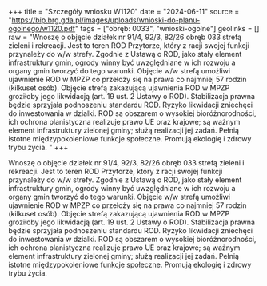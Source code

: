 +++
title = "Szczegóły wniosku W1120"
date = "2024-06-11"
source = "https://bip.brg.gda.pl/images/uploads/wnioski-do-planu-ogolnego/w1120.pdf"
tags = ["obręb: 0033", "wnioski-ogolne"]
geolinks = []
raw = "Wnoszę o objęcie działek nr 91/4, 92/3, 82/26 obręb 033 strefą zieleni i rekreacji. Jest to teren ROD Przytorze, który z racji swojej funkcji przynależy do w/w strefy. Zgodnie z Ustawą o ROD, jako stały element infrastruktury gmin, ogrody winny być uwzględniane w ich rozwoju a organy gmin tworzyć do tego warunki. Objęcie w/w strefą umożliwi ujawnienie ROD w MPZP co przełoży się na prawa co najmniej 57 rodzin (kilkuset osób). Objęcie strefą zakazującą ujawnienia ROD w MPZP groziłoby jego likwidacją (art. 19 ust. 2 Ustawy o ROD). Stabilizacja prawna będzie sprzyjała podnoszeniu standardu ROD. Ryzyko likwidacji zniechęci do inwestowania w dzialki.  ROD są obszarem o wysokiej bioróżnorodności, ich ochrona planistyczna realizuje prawo UE oraz krajowe; są ważnym element infrastruktury zielonej gminy; służą realizacji jej zadań. Pełnią istotne międzypokoleniowe funkcje społeczne. Promują ekologię i zdrowy trybu życia. "
+++

Wnoszę o objęcie działek nr 91/4, 92/3, 82/26 obręb 033 strefą zieleni i rekreacji.
Jest to teren ROD Przytorze, który z racji swojej funkcji przynależy do w/w strefy. Zgodnie z Ustawą o
ROD, jako stały element infrastruktury gmin, ogrody winny być uwzględniane w ich rozwoju a organy
gmin tworzyć do tego warunki. Objęcie w/w strefą umożliwi ujawnienie ROD w MPZP co przełoży się na
prawa co najmniej 57 rodzin (kilkuset osób). Objęcie strefą zakazującą ujawnienia ROD w MPZP
groziłoby jego likwidacją (art. 19 ust. 2 Ustawy o ROD). Stabilizacja prawna będzie sprzyjała podnoszeniu
standardu ROD. Ryzyko likwidacji zniechęci do inwestowania w dzialki. 
ROD są obszarem o wysokiej bioróżnorodności, ich ochrona planistyczna realizuje prawo UE oraz
krajowe; są ważnym element infrastruktury zielonej gminy; służą realizacji jej zadań. Pełnią istotne
międzypokoleniowe funkcje społeczne. Promują ekologię i zdrowy trybu życia.



